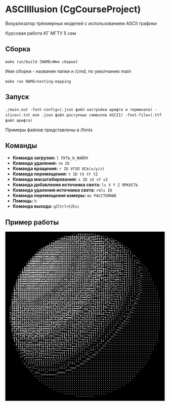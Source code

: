 # ASCIIllusion (CgCourseProject)

Визуализатор трёхмерных моделей с использованием ASCII графики

Курсовая работа КГ МГТУ 5 сем

## Сборка

`make run/build [NAME=Имя сборки]`

Имя сборки - название папки и /cmd, по умолчанию main

`make run NAME=testing-mapping`

## Запуск

`./main.out -font-config=(.json файл настройки шрифта и терминала) -slice=(.txt или .json файл доступных символов ASCII) -font-file=(.ttf файл шрифта)`

Примеры файлов представлены в /fonts

## Команды

- **Команда загрузки:** `l ПУТЬ_К_ФАЙЛУ`
- **Команда удаления:** `rm ID`
- **Команда вращения:** `r ID УГОЛ ОСЬ(x/y/z)`
- **Команда перемещения:** `t ID tX tY tZ`
- **Команда масштабирования:** `s ID sX sY sZ`
- **Команда добавления источника света:** `ls X Y Z ЯРКОСТЬ`
- **Команда удаления источника света:** `rmls ID`
- **Команда перемещения камеры:** `mv РАССТОЯНИЕ`
- **Помощь:** `h`
- **Команда выхода:** `q`/`Ctrl+C`/`Esc`

## Пример работы

![sphere](docs/report/images/test1.png)
